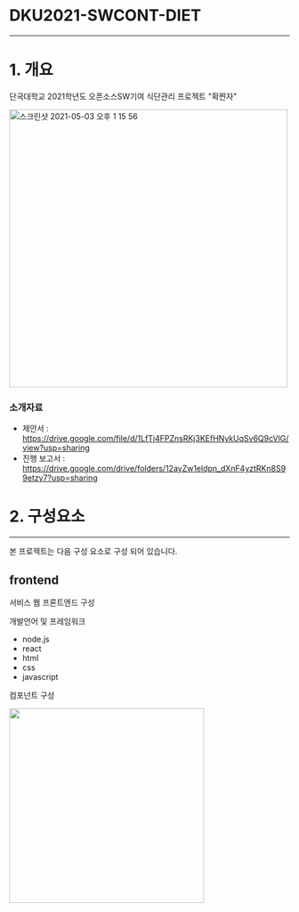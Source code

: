 # DKU2021-SWCONT-DIET
--------------
# 1. 개요
단국대학교 2021학년도 오픈소스SW기여 식단관리 프로젝트 "확찐자"
<p align = "left"><img width="500" alt="스크린샷 2021-05-03 오후 1 15 56" src="https://user-images.githubusercontent.com/58714529/116840757-12d0e180-ac12-11eb-99c8-4d5facdcb7ad.png"></p>


### 소개자료
  + 제안서 : https://drive.google.com/file/d/1LfTj4FPZnsRKj3KEfHNykUqSv6Q9cVlG/view?usp=sharing
  + 진행 보고서 : https://drive.google.com/drive/folders/12ayZw1eldpn_dXnF4yztRKn8S99etzy7?usp=sharing


# 2. 구성요소
--------------
본 프로젝트는 다음 구성 요소로 구성 되어 있습니다.

## frontend

서비스 웹 프론트엔드 구성

개발언어 및 프레임워크
+ node.js
+ react
+ html
+ css
+ javascript
 
컴포넌트 구성


<img src = "https://user-images.githubusercontent.com/58714529/116842996-7ad6f600-ac19-11eb-9b7e-86b956ab186f.png" width="350px">
